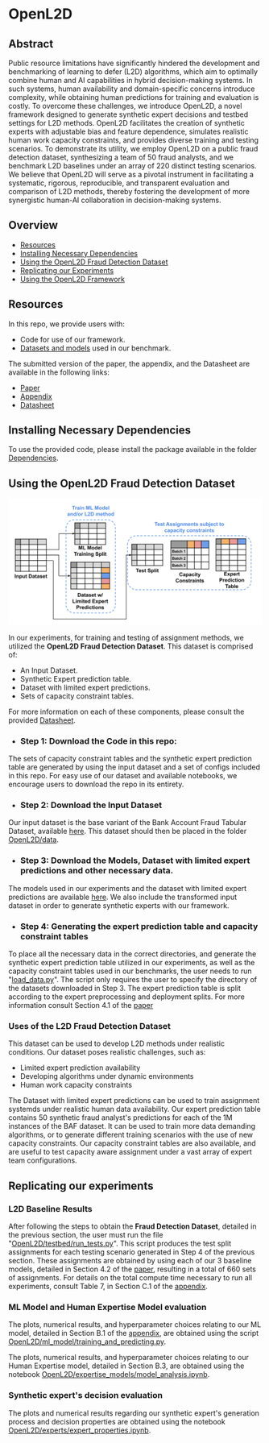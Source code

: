 ﻿# **O**pen**L2D**

## Abstract

Public resource limitations have significantly hindered the development and benchmarking of learning to defer (L2D) algorithms, which aim to optimally combine human and AI capabilities in hybrid decision-making systems. In such systems, human availability and domain-specific concerns introduce complexity, while obtaining human predictions for training and evaluation is costly. To overcome these challenges, we introduce OpenL2D, a novel framework designed to generate synthetic expert decisions and testbed settings for L2D methods. OpenL2D facilitates the creation of synthetic experts with adjustable bias and feature dependence, simulates realistic human work capacity constraints, and provides diverse training and testing scenarios. To demonstrate its utility, we employ OpenL2D on a public fraud detection dataset, synthesizing a team of 50 fraud analysts, and we benchmark L2D baselines under an array of 220 distinct testing scenarios. We believe that OpenL2D will serve as a pivotal instrument in facilitating a systematic, rigorous, reproducible, and transparent evaluation and comparison of L2D methods, thereby fostering the development of more synergistic human-AI collaboration in decision-making systems.

## Overview

* [Resources](#Resources)
* [Installing Necessary Dependencies](#Installing-Necessary-Dependencies)
* [Using the OpenL2D Fraud Detection Dataset](#Using-the-OpenL2D-Fraud-Detection-Dataset)
* [Replicating our Experiments](#Replicating-our-experiments)
* [Using the OpenL2D Framework](#Using-the-OpenL2D-Framework)

## Resources
In this repo, we provide users with:

* Code for use of our framework.
* [Datasets and models](https://drive.google.com/drive/folders/1nAUlxdOmwC6ZNtch3rxwKwNUVrYNmxkV) used in our benchmark.

The submitted version of the paper, the appendix, and the Datasheet are available in the following links:

* [Paper](Documents/Paper.pdf)
* [Appendix](Documents/Appendix.pdf)
* [Datasheet](Documents/Datasheet.pdf)

## Installing Necessary Dependencies

To use the provided code, please install the package available in the folder [Dependencies](Dependencies).

## Using the OpenL2D Fraud Detection Dataset

![alt text](Images/dataset_diagram.png)

In our experiments, for training and testing of assignment methods, we utilized the **OpenL2D Fraud Detection Dataset**. This dataset is comprised of:

* An Input Dataset.
* Synthetic Expert prediction table.
* Dataset with limited expert predictions.
* Sets of capacity constraint tables.

For more information on each of these components, please consult the provided [Datasheet](Documents/Datasheet.pdf).

* ### Step 1: Download the Code in this repo:
The sets of capacity constraint tables and the synthetic expert prediction table are generated by using the input dataset and a set of configs included in this repo. For easy use of our dataset and available notebooks, we encourage users to download the repo in its entirety.

* ### Step 2: Download the Input Dataset
Our input dataset is the base variant of the Bank Account Fraud Tabular Dataset, available [here](https://www.kaggle.com/datasets/sgpjesus/bank-account-fraud-dataset-neurips-2022?resource=download&select=Base.csv). This dataset should then be placed in the folder [OpenL2D/data](OpenL2D/data).

* ### Step 3: Download the Models, Dataset with limited expert predictions and other necessary data.
The models used in our experiments and the dataset with limited expert predictions are available [here](https://drive.google.com/drive/folders/1nAUlxdOmwC6ZNtch3rxwKwNUVrYNmxkV). We also include the transformed input dataset in order to generate synthetic experts with our framework. 

* ### Step 4: Generating the expert prediction table and capacity constraint tables

To place all the necessary data in the correct directories, and generate the synthetic expert prediction table utilized in our experiments, as well as the capacity constraint tables used in our benchmarks, the user needs to run "[load\_data.py](load_data.py)". The script only requires the user to specify the directory of the datasets downloaded in Step 3. The expert prediction table is split according to the expert preprocessing and deployment splits. For more information consult Section 4.1 of the [paper](Documents/Paper.pdf)

### Uses of the L2D Fraud Detection Dataset

This dataset can be used to develop L2D methods under realistic conditions. Our dataset poses realistic challenges, such as:

* Limited expert prediction availability
* Developing algorithms under dynamic environments
* Human work capacity constraints

The Dataset with limited expert predictions can be used to train assignment systemds under realistic human data availability. Our expert prediction table contains 50 synthetic fraud analyst's predictions for each of the 1M instances of the BAF dataset. It can be used to train more data demanding algorithms, or to generate different training scenarios with the use of new capacity constraints. Our capacity constraint tables are also available, and are useful to test capacity aware assignment under a vast array of expert team configurations.



## Replicating our experiments

### L2D Baseline Results
After following the steps to obtain the **Fraud Detection Dataset**, detailed in the previous section, the user must run the file "[OpenL2D/testbed/run_tests.py](OpenL2D/testbed/run_tests.py)". This script produces the test split assignments for each testing scenario generated in Step 4 of the previous section. These assignments are obtained by using each of our 3 baseline models, detailed in Section 4.2 of the [paper](Documents/Paper.pdf),  resulting in a total of 660 sets of assignments. For details on the total compute time necessary to run all experiments, consult Table 7, in Section C.1 of the [appendix](Documents/Appendix.pdf). 

### ML Model and Human Expertise Model evaluation

The plots, numerical results, and hyperparameter choices relating to our ML model, detailed in Section B.1 of the [appendix](Documents/Appendix.pdf), are obtained using the script [OpenL2D/ml_model/training_and_predicting.py](OpenL2D/ml_model/training_and_predicting.py). 

The plots, numerical results, and hyperparameter choices relating to our Human Expertise model, detailed in Section B.3, are obtained using the notebook [OpenL2D/expertise_models/model_analysis.ipynb](OpenL2D/expertise_models/model_analysis.ipynb). 

### Synthetic expert's decision evaluation

The plots and numerical results regarding our synthetic expert's generation process and decision properties are obtained using the notebook [OpenL2D/experts/expert_properties.ipynb](OpenL2D/experts/expert_properties.ipynb). 


